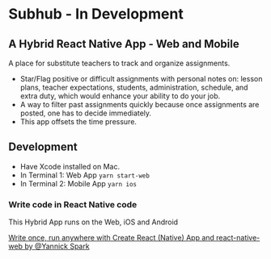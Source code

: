 # Subhub - In Development
## A Hybrid React Native App - Web and Mobile

A place for substitute teachers to track and organize assignments. 
* Star/Flag positive or difficult assignments with personal notes on: lesson plans, teacher expectations, students, administration, schedule, and extra duty, which would enhance your ability to do your job. 
* A way to filter past assignments quickly because once assignments are posted, one has to decide immediately. 
* This app offsets the time pressure.

## Development
* Have Xcode installed on Mac.
* In Terminal 1: Web App
<code>yarn start-web </code>
* In Terminal 2: Mobile App
<code>yarn ios</code>

### Write code in React Native code
This Hybrid App runs on the Web, iOS and Android

[Write once, run anywhere with Create React (Native) App and react-native-web by @Yannick Spark](https://sparkyspace.com/write-once-run-anywhere-with-create-react-native-app-and-react-native-web/#comment-3688417951)
